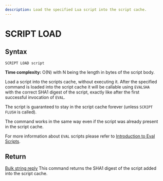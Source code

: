 ```yaml
---
description: Load the specified Lua script into the script cache.
---
```


# SCRIPT LOAD

## Syntax

    SCRIPT LOAD script

**Time complexity:** O(N) with N being the length in bytes of the script body.

Load a script into the scripts cache, without executing it.
After the specified command is loaded into the script cache it will be callable
using `EVALSHA` with the correct SHA1 digest of the script, exactly like after
the first successful invocation of `EVAL`.

The script is guaranteed to stay in the script cache forever (unless `SCRIPT
FLUSH` is called).

The command works in the same way even if the script was already present in the
script cache.

For more information about `EVAL` scripts please refer to [Introduction to Eval Scripts](https://redis.io/topics/eval-intro).

## Return

[Bulk string reply](https://redis.io/docs/reference/protocol-spec#resp-bulk-strings) This command returns the SHA1 digest of the script added into the
script cache.
